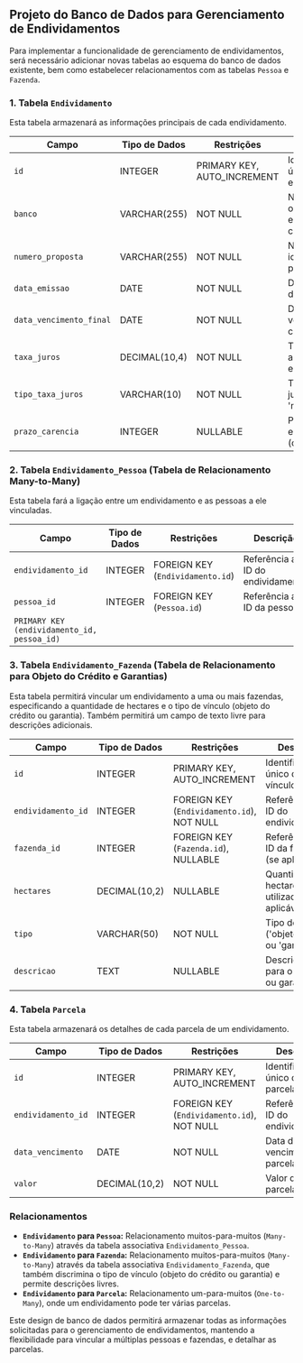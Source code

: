 ## Projeto do Banco de Dados para Gerenciamento de Endividamentos

Para implementar a funcionalidade de gerenciamento de endividamentos, será necessário adicionar novas tabelas ao esquema do banco de dados existente, bem como estabelecer relacionamentos com as tabelas `Pessoa` e `Fazenda`.

### 1. Tabela `Endividamento`

Esta tabela armazenará as informações principais de cada endividamento.

| Campo                  | Tipo de Dados | Restrições       | Descrição                                         |
|------------------------|---------------|------------------|---------------------------------------------------|
| `id`                   | INTEGER       | PRIMARY KEY, AUTO_INCREMENT | Identificador único do endividamento.             |
| `banco`                | VARCHAR(255)  | NOT NULL         | Nome do banco onde o endividamento foi contraído. |
| `numero_proposta`      | VARCHAR(255)  | NOT NULL         | Número de identificação da proposta/contrato.     |
| `data_emissao`         | DATE          | NOT NULL         | Data de emissão do endividamento.                 |
| `data_vencimento_final`| DATE          | NOT NULL         | Data do último vencimento do contrato.            |
| `taxa_juros`           | DECIMAL(10,4) | NOT NULL         | Taxa de juros aplicada ao endividamento.          |
| `tipo_taxa_juros`      | VARCHAR(10)   | NOT NULL         | Tipo da taxa de juros (e.g., 'ano', 'mes').       |
| `prazo_carencia`       | INTEGER       | NULLABLE         | Prazo de carência em meses (opcional).            |

### 2. Tabela `Endividamento_Pessoa` (Tabela de Relacionamento Many-to-Many)

Esta tabela fará a ligação entre um endividamento e as pessoas a ele vinculadas.

| Campo                  | Tipo de Dados | Restrições       | Descrição                                         |
|------------------------|---------------|------------------|---------------------------------------------------|
| `endividamento_id`     | INTEGER       | FOREIGN KEY (`Endividamento.id`) | Referência ao ID do endividamento.                |
| `pessoa_id`            | INTEGER       | FOREIGN KEY (`Pessoa.id`)        | Referência ao ID da pessoa.                       |
| `PRIMARY KEY (endividamento_id, pessoa_id)` |

### 3. Tabela `Endividamento_Fazenda` (Tabela de Relacionamento para Objeto do Crédito e Garantias)

Esta tabela permitirá vincular um endividamento a uma ou mais fazendas, especificando a quantidade de hectares e o tipo de vínculo (objeto do crédito ou garantia). Também permitirá um campo de texto livre para descrições adicionais.

| Campo                  | Tipo de Dados | Restrições       | Descrição                                         |
|------------------------|---------------|------------------|---------------------------------------------------|
| `id`                   | INTEGER       | PRIMARY KEY, AUTO_INCREMENT | Identificador único do vínculo.                   |
| `endividamento_id`     | INTEGER       | FOREIGN KEY (`Endividamento.id`), NOT NULL | Referência ao ID do endividamento.                |
| `fazenda_id`           | INTEGER       | FOREIGN KEY (`Fazenda.id`), NULLABLE | Referência ao ID da fazenda (se aplicável).       |
| `hectares`             | DECIMAL(10,2) | NULLABLE         | Quantidade de hectares utilizada (se aplicável).  |
| `tipo`                 | VARCHAR(50)   | NOT NULL         | Tipo de vínculo ('objeto_credito' ou 'garantia'). |
| `descricao`            | TEXT          | NULLABLE         | Descrição livre para o objeto ou garantia.        |

### 4. Tabela `Parcela`

Esta tabela armazenará os detalhes de cada parcela de um endividamento.

| Campo                  | Tipo de Dados | Restrições       | Descrição                                         |
|------------------------|---------------|------------------|---------------------------------------------------|
| `id`                   | INTEGER       | PRIMARY KEY, AUTO_INCREMENT | Identificador único da parcela.                   |
| `endividamento_id`     | INTEGER       | FOREIGN KEY (`Endividamento.id`), NOT NULL | Referência ao ID do endividamento.                |
| `data_vencimento`      | DATE          | NOT NULL         | Data de vencimento da parcela.                    |
| `valor`                | DECIMAL(10,2) | NOT NULL         | Valor da parcela.                                 |

### Relacionamentos

- **`Endividamento` para `Pessoa`:** Relacionamento muitos-para-muitos (`Many-to-Many`) através da tabela associativa `Endividamento_Pessoa`.
- **`Endividamento` para `Fazenda`:** Relacionamento muitos-para-muitos (`Many-to-Many`) através da tabela associativa `Endividamento_Fazenda`, que também discrimina o tipo de vínculo (objeto do crédito ou garantia) e permite descrições livres.
- **`Endividamento` para `Parcela`:** Relacionamento um-para-muitos (`One-to-Many`), onde um endividamento pode ter várias parcelas.

Este design de banco de dados permitirá armazenar todas as informações solicitadas para o gerenciamento de endividamentos, mantendo a flexibilidade para vincular a múltiplas pessoas e fazendas, e detalhar as parcelas.

